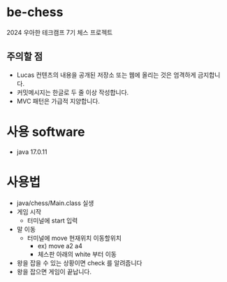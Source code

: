 # be-chess

2024 우아한 테크캠프 7기 체스 프로젝트

## 주의할 점

- Lucas 컨텐츠의 내용을 공개된 저장소 또는 웹에 올리는 것은 엄격하게 금지합니다.
- 커밋메시지는 한글로 두 줄 이상 작성합니다.
- MVC 패턴은 가급적 지양합니다.

# 사용 software
- java 17.0.11

# 사용법
- java/chess/Main.class 실생
- 게임 시작
  - 터미널에 start 입력
- 말 이동
  - 터미널에 move 현재위치 이동할위치
    - ex) move a2 a4
    - 체스판 아래의 white 부터 이동
- 왕을 잡을 수 있는 상황이면 check 를 알려줍니다
- 왕을 잡으면 게임이 끝납니다.
